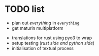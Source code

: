 # TODO list

-   plan out _everything_ in `everything`
-   get maturin multiplatform
<!-- -   setup github actions  already done automatically -->
-   translations for rust using pyo3 to wrap
-   setup testing (_rust side and python side_)
-   initialisation of textual process
